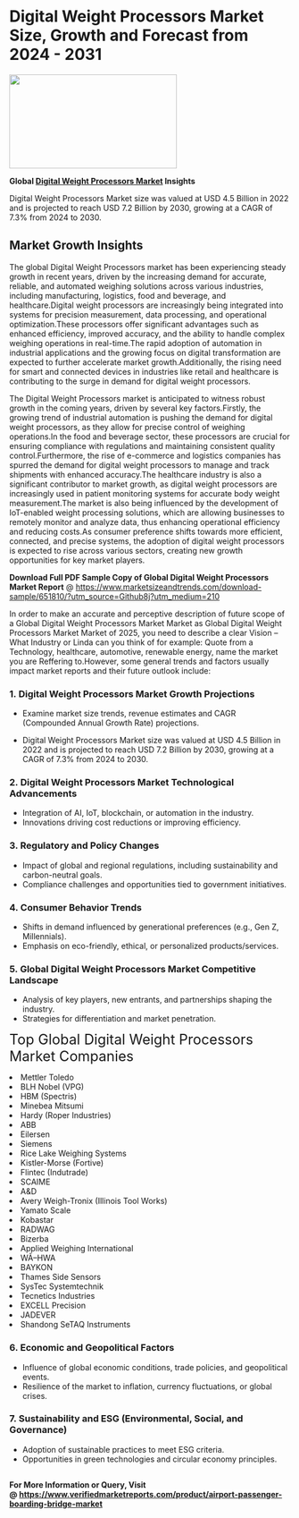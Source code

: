 <H1>Digital Weight Processors Market Size, Growth and Forecast from 2024 - 2031</H1><img class="aligncenter size-medium wp-image-584254" src="https://thirdeyenews.in/wp-content/uploads/2024/09/Global-Market-Research-300x168.jpeg" alt="" width="300" height="168" /><p><strong>Global&nbsp;<a href="https://www.marketsizeandtrends.com/download-sample/651810/?utm_source=Github8j?utm_medium=210">Digital Weight Processors Market</a> Insights</strong></p><p>Digital Weight Processors Market size was valued at USD 4.5 Billion in 2022 and is projected to reach USD 7.2 Billion by 2030, growing at a CAGR of 7.3% from 2024 to 2030.</p><p><h2>Market Growth Insights</h2> <p>The global Digital Weight Processors market has been experiencing steady growth in recent years, driven by the increasing demand for accurate, reliable, and automated weighing solutions across various industries, including manufacturing, logistics, food and beverage, and healthcare.Digital weight processors are increasingly being integrated into systems for precision measurement, data processing, and operational optimization.These processors offer significant advantages such as enhanced efficiency, improved accuracy, and the ability to handle complex weighing operations in real-time.The rapid adoption of automation in industrial applications and the growing focus on digital transformation are expected to further accelerate market growth.Additionally, the rising need for smart and connected devices in industries like retail and healthcare is contributing to the surge in demand for digital weight processors.</p> <p>The Digital Weight Processors market is anticipated to witness robust growth in the coming years, driven by several key factors.Firstly, the growing trend of industrial automation is pushing the demand for digital weight processors, as they allow for precise control of weighing operations.In the food and beverage sector, these processors are crucial for ensuring compliance with regulations and maintaining consistent quality control.Furthermore, the rise of e-commerce and logistics companies has spurred the demand for digital weight processors to manage and track shipments with enhanced accuracy.The healthcare industry is also a significant contributor to market growth, as digital weight processors are increasingly used in patient monitoring systems for accurate body weight measurement.The market is also being influenced by the development of IoT-enabled weight processing solutions, which are allowing businesses to remotely monitor and analyze data, thus enhancing operational efficiency and reducing costs.As consumer preference shifts towards more efficient, connected, and precise systems, the adoption of digital weight processors is expected to rise across various sectors, creating new growth opportunities for key market players.</p> <p><span class=""><strong>Download Full PDF Sample Copy of Global Digital Weight Processors Market Report</strong> @ <a href="https://www.marketsizeandtrends.com/download-sample/651810/?utm_source=Github8j?utm_medium=210" target="_blank">https://www.marketsizeandtrends.com/download-sample/651810/?utm_source=Github8j?utm_medium=210</a></span></p><p>In order to make an accurate and perceptive description of future scope of a Global&nbsp;Digital Weight Processors Market Market as Global&nbsp;Digital Weight Processors Market Market of 2025, you need to describe a clear Vision &ndash; What Industry or Linda can you think of for example: Quote from a Technology, healthcare, automotive, renewable energy, name the market you are Reffering to.However, some general trends and factors usually impact market reports and their future outlook include:</p><h3>1.&nbsp;<strong>Digital Weight Processors Market Growth Projections</strong></h3><ul><li>Examine market size trends, revenue estimates and CAGR (Compounded Annual Growth Rate) projections.</li><li><p>Digital Weight Processors Market size was valued at USD 4.5 Billion in 2022 and is projected to reach USD 7.2 Billion by 2030, growing at a CAGR of 7.3% from 2024 to 2030.</p></li></ul><h3>2.&nbsp;<strong>Digital Weight Processors Market Technological Advancements</strong></h3><ul><li>Integration of AI, IoT, blockchain, or automation in the industry.</li><li>Innovations driving cost reductions or improving efficiency.</li></ul><h3>3.&nbsp;<strong>Regulatory and Policy Changes</strong></h3><ul><li>Impact of global and regional regulations, including sustainability and carbon-neutral goals.</li><li>Compliance challenges and opportunities tied to government initiatives.</li></ul><h3>4.&nbsp;<strong>Consumer Behavior Trends</strong></h3><ul><li>Shifts in demand influenced by generational preferences (e.g., Gen Z, Millennials).</li><li>Emphasis on eco-friendly, ethical, or personalized products/services.</li></ul><h3>5.&nbsp;<strong>Global Digital Weight Processors Market Competitive Landscape</strong></h3><ul><li>Analysis of key players, new entrants, and partnerships shaping the industry.</li><li>Strategies for differentiation and market penetration.</li></ul><p data-pm-slice="1 1 []"><span style="color: inherit; font-family: inherit; font-size: 25px;">Top Global Digital Weight Processors Market Companies</span></p><div class="" data-test-id=""><p><li>Mettler Toledo</li><li> BLH Nobel (VPG)</li><li> HBM (Spectris)</li><li> Minebea Mitsumi</li><li> Hardy (Roper Industries)</li><li> ABB</li><li> Eilersen</li><li> Siemens</li><li> Rice Lake Weighing Systems</li><li> Kistler-Morse (Fortive)</li><li> Flintec (Indutrade)</li><li> SCAIME</li><li> A&D</li><li> Avery Weigh-Tronix (Illinois Tool Works)</li><li> Yamato Scale</li><li> Kobastar</li><li> RADWAG</li><li> Bizerba</li><li> Applied Weighing International</li><li> WÃ–HWA</li><li> BAYKON</li><li> Thames Side Sensors</li><li> SysTec Systemtechnik</li><li> Tecnetics Industries</li><li> EXCELL Precision</li><li> JADEVER</li><li> Shandong SeTAQ Instruments</li></p></div><h3>6.&nbsp;<strong>Economic and Geopolitical Factors</strong></h3><ul><li>Influence of global economic conditions, trade policies, and geopolitical events.</li><li>Resilience of the market to inflation, currency fluctuations, or global crises.</li></ul><h3>7.&nbsp;<strong>Sustainability and ESG (Environmental, Social, and Governance)</strong></h3><ul><li>Adoption of sustainable practices to meet ESG criteria.</li><li>Opportunities in green technologies and circular economy principles.</li></ul><h2><strong style="font-size: 14px;">For More Information or Query, Visit @&nbsp;</strong><a style="background-color: #ffffff; font-size: 14px;" href="https://www.marketsizeandtrends.com/report/digital-weight-processors-market/" target="_blank">https://www.verifiedmarketreports.com/product/airport-passenger-boarding-bridge-market</a></h2>